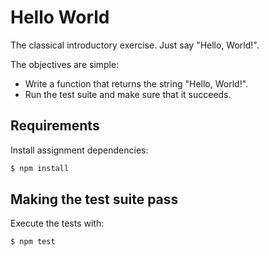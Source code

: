 # Hello World

The classical introductory exercise. Just say "Hello, World!".

The objectives are simple:

- Write a function that returns the string "Hello, World!".
- Run the test suite and make sure that it succeeds.

## Requirements

Install assignment dependencies:

```bash
$ npm install
```

## Making the test suite pass

Execute the tests with:

```bash
$ npm test
```
